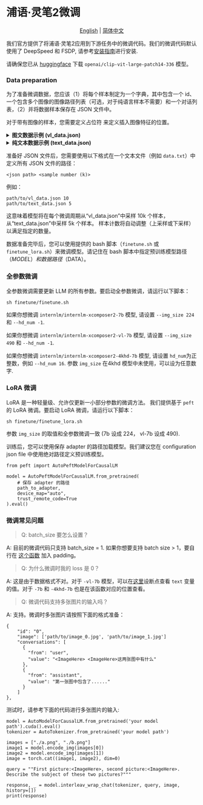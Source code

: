 # 浦语·灵笔2微调

<div align="center">

[English](README.md) | [简体中文](README_zh-CN.md)

</div>

我们官方提供了将浦语·灵笔2应用到下游任务中的微调代码。我们的微调代码默认使用了 DeepSpeed 和 FSDP, 请参考[安装指南](../docs/install_CN.md)进行安装.

请确保您已从 [huggingface](https://huggingface.co/openai/clip-vit-large-patch14-336) 下载 `openai/clip-vit-large-patch14-336` 模型。

### Data preparation

为了准备微调数据，您应该（1）将每个样本制定为一个字典，其中包含一个 id、一个包含多个图像的图像路径列表（可选，对于纯语言样本不需要）和一个对话列表，（2）并将数据样本保存在 JSON 文件中。

对于带有图像的样本，您需要定义占位符 <ImageHere> 来定义插入图像特征的位置。

<details>
  <summary>
    <b>图文数据示例 (vl_data.json)</b>
  </summary>

```
  [
    {
      "id": "0",
      "image": ['path/to/image_0.jpg', 'path/to/image_1.jpg']
      "conversations": [
        {
          "from": "user",
          "value": "<ImageHere> <ImageHere>这两张图中有什么"
        },
        {
          "from": "assistant",
          "value": "第一张图中包含了......"
        }
      ]
    },
    {
      "id": "1",
      "image": ['path/to/image_1.jpg']
      "conversations": [
        {
          "from": "user",
          "value": "<ImageHere> what is the color of the dog"
        },
        {
          "from": "assistant",
          "value": "it is ...."
        }
      ]
    }
  ]
```

</details>

<details>
  <summary>
    <b>纯文本数据示例 (text_data.json)</b>
  </summary>

```
  [
    {
      "id": "0",
      "conversations": [
        {
          "from": "user",
          "value": "你好"
        },
        {
          "from": "assistant",
          "value": "你好，我是浦语·灵笔，一个支持图文创作的多模态大模型。"
        }
      ]
    },
    {
      "id": "1",
      "conversations": [
        {
          "from": "user",
          "value": "Tell me something about Albert Einstein."
        },
        {
          "from": "assistant",
          "value": "Albert Einstein was a German-born theoretical physicist who developed .... "
        }
      ]
    }
  ]
```

</details>

准备好 JSON 文件后，您需要使用以下格式在一个文本文件（例如 `data.txt`）中定义所有 JSON 文件的路径：

```
<json path> <sample number (k)>
```

例如：

```
path/to/vl_data.json 10
path/to/text_data.json 5
```

这意味着模型将在每个微调周期从“vl_data.json”中采样 10k 个样本，从“text_data.json”中采样 5k 个样本。 样本计数将自动调整（上采样或下采样）以满足指定的数量。

数据准备完毕后，您可以使用提供的 bash 脚本（`finetune.sh` 或 `finetune_lora.sh`）来微调模型。请记住在 bash 脚本中指定预训练模型路径（$MODEL）和数据路径（$DATA）。

### 全参数微调

全参数微调需要更新 LLM 的所有参数。要启动全参数微调，请运行以下脚本：

```
sh finetune/finetune.sh
```

如果你想微调 `internlm/internlm-xcomposer2-7b` 模型, 请设置 `--img_size 224` 和 `--hd_num -1`.

如果你想微调 `internlm/internlm-xcomposer2-vl-7b` 模型, 请设置 `--img_size 490` 和 `--hd_num -1`.

如果你想微调 `internlm/internlm-xcomposer2-4khd-7b` 模型, 请设置 `hd_num`为正整数，例如 `--hd_num 16`. 参数 `img_size` 在4khd 模型中未使用，可以设为任意数字.

### LoRA 微调

LoRA 是一种轻量级、允许仅更新一小部分参数的微调方法。 我们提供基于 `peft` 的 LoRA 微调。要启动 LoRA 微调，请运行以下脚本：

```
sh finetune/finetune_lora.sh
```

参数 `img_size` 的取值和全参数微调一致 (7b 设成 224， vl-7b 设成 490).

训练后，您可以使用保存 adapter 的路径加载模型。我们建议您在 configuration json file 中使用绝对路径定义预训练模型。

```
from peft import AutoPeftModelForCausalLM

model = AutoPeftModelForCausalLM.from_pretrained(
    # 保存 adapter 的路径
    path_to_adapter,
    device_map="auto",
    trust_remote_code=True
).eval()
```

### 微调常见问题

> Q: batch_size 要怎么设置？

A: 目前的微调代码只支持 batch_size = 1. 如果你想要支持 batch size > 1，要自行在 [这个函数](https://huggingface.co/internlm/internlm-xcomposer2-vl-7b/blob/main/modeling_internlm_xcomposer2.py#L208) 加入 padding。

> Q: 为什么微调时我的 loss 是 0？

A: 这是由于数据格式不对。对于 `-vl-7b` 模型，可以在[这里](https://huggingface.co/internlm/internlm-xcomposer2-vl-7b/blob/main/modeling_internlm_xcomposer2.py#L214)设断点查看 `text` 变量的值。对于 `-7b` 和 `-4khd-7b` 也是在该函数对应的位置查看。

> Q: 微调代码支持多张图片的输入吗？

A: 支持。微调时多张图片请按照下面的格式准备：

```
{
    "id": "0",
    "image": ['path/to/image_0.jpg', 'path/to/image_1.jpg']
    "conversations": [
      {
        "from": "user",
        "value": "<ImageHere> <ImageHere>这两张图中有什么"
      },
      {
        "from": "assistant",
        "value": "第一张图中包含了......"
      }
    ]
},
```

测试时，请参考下面的代码进行多张图片的输入:

```
model = AutoModelForCausalLM.from_pretrained('your model path').cuda().eval()
tokenizer = AutoTokenizer.from_pretrained('your model path')

images = ["./a.png", "./b.png"]
image1 = model.encode_img(images[0])
image2 = model.encode_img(images[1])
image = torch.cat((image1, image2), dim=0)

query = ""First picture:<ImageHere>, second picture:<ImageHere>. Describe the subject of these two pictures?"""

response, _ = model.interleav_wrap_chat(tokenizer, query, image, history=[])
print(response)
```
